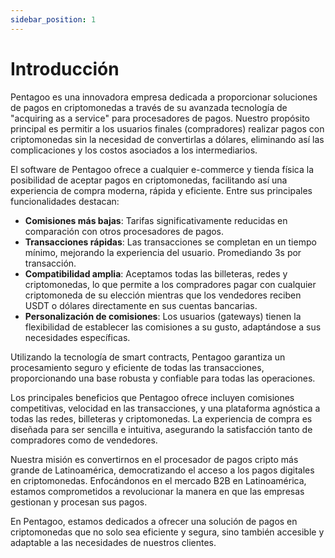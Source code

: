 ```yaml
---
sidebar_position: 1
---
```


# Introducción

Pentagoo es una innovadora empresa dedicada a proporcionar soluciones de pagos en criptomonedas a través de su avanzada tecnología de "acquiring as a service" para procesadores de pagos. Nuestro propósito principal es permitir a los usuarios finales (compradores) realizar pagos con criptomonedas sin la necesidad de convertirlas a dólares, eliminando así las complicaciones y los costos asociados a los intermediarios.

El software de Pentagoo ofrece a cualquier e-commerce y tienda física la posibilidad de aceptar pagos en criptomonedas, facilitando así una experiencia de compra moderna, rápida y eficiente. Entre sus principales funcionalidades destacan:

- **Comisiones más bajas**: Tarifas significativamente reducidas en comparación con otros procesadores de pagos.
- **Transacciones rápidas**: Las transacciones se completan en un tiempo mínimo, mejorando la experiencia del usuario. Promediando 3s por transacción.
- **Compatibilidad amplia**: Aceptamos todas las billeteras, redes y criptomonedas, lo que permite a los compradores pagar con cualquier criptomoneda de su elección mientras que los vendedores reciben USDT o dólares directamente en sus cuentas bancarias.
- **Personalización de comisiones**: Los usuarios (gateways) tienen la flexibilidad de establecer las comisiones a su gusto, adaptándose a sus necesidades específicas.

Utilizando la tecnología de smart contracts, Pentagoo garantiza un procesamiento seguro y eficiente de todas las transacciones, proporcionando una base robusta y confiable para todas las operaciones.

Los principales beneficios que Pentagoo ofrece incluyen comisiones competitivas, velocidad en las transacciones, y una plataforma agnóstica a todas las redes, billeteras y criptomonedas. La experiencia de compra es diseñada para ser sencilla e intuitiva, asegurando la satisfacción tanto de compradores como de vendedores.

Nuestra misión es convertirnos en el procesador de pagos cripto más grande de Latinoamérica, democratizando el acceso a los pagos digitales en criptomonedas. Enfocándonos en el mercado B2B en Latinoamérica, estamos comprometidos a revolucionar la manera en que las empresas gestionan y procesan sus pagos.

En Pentagoo, estamos dedicados a ofrecer una solución de pagos en criptomonedas que no solo sea eficiente y segura, sino también accesible y adaptable a las necesidades de nuestros clientes.
